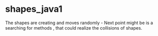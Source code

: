 # shapes_java1

The shapes are creating and moves randomly -
Next point might be is a searching for methods , that could realize the collisions of shapes.

